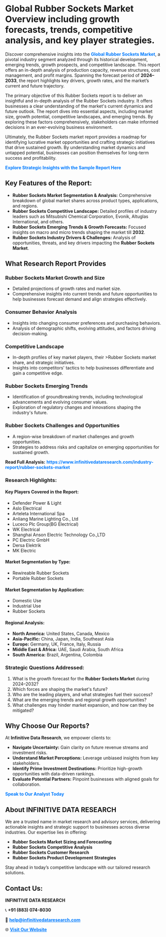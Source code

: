 <h1>Global Rubber Sockets Market Overview including growth forecasts, trends, competitive analysis, and key player strategies.</h1>
<p>
Discover comprehensive insights into the 
<a href="https://www.infinitivedataresearch.com/industry-report/rubber-sockets-market" rel="dofollow" style="color: #007BFF; text-decoration: none;"><strong>Global Rubber Sockets Market</strong></a>, a pivotal industry segment analyzed through its historical development, emerging trends, growth prospects, and competitive landscape. This report offers an in-depth analysis of production capacity, revenue structures, cost management, and profit margins. Spanning the forecast period of <strong>2024–2033</strong>, the report highlights key drivers, growth rates, and the market’s current and future trajectory.
</p>
<p>
The primary objective of this Rubber Sockets report is to deliver an insightful and in-depth analysis of the Rubber Sockets industry. It offers businesses a clear understanding of the market's current dynamics and future outlook. The report dives into essential aspects, including market size, growth potential, competitive landscapes, and emerging trends. By exploring these factors comprehensively, stakeholders can make informed decisions in an ever-evolving business environment.
</p>
<p>
Ultimately, the Rubber Sockets market report provides a roadmap for identifying lucrative market opportunities and crafting strategic initiatives that drive sustained growth. By understanding market dynamics and untapped potential, businesses can position themselves for long-term success and profitability.
</p>
<p>
<a href="https://www.infinitivedataresearch.com/request-sample/reportId=103965" style="color: #007BFF; text-decoration: none;"><strong>Explore Strategic Insights with the Sample Report Here</strong></a>
</p>

<h2>Key Features of the Report:</h2>
<ul>
<li><strong>Rubber Sockets Market Segmentation & Analysis:</strong> Comprehensive breakdown of global market shares across product types, applications, and regions.</li>
<li><strong>Rubber Sockets Competitive Landscape:</strong> Detailed profiles of industry leaders such as Mitsubishi Chemical Corporation, Evonik, Altuglas International, and others.</li>
<li><strong>Rubber Sockets Emerging Trends & Growth Forecasts:</strong> Focused insights on macro and micro trends shaping the market till <strong>2032</strong>.</li>
<li><strong>Rubber Sockets Industry Drivers & Challenges:</strong> Analysis of opportunities, threats, and key drivers impacting the <strong>Rubber Sockets Market</strong>.</li>
</ul>

<h2>What Research Report Provides</h2>
<h3>Rubber Sockets Market Growth and Size</h3>
<ul>
<li>Detailed projections of growth rates and market size.</li>
<li>Comprehensive insights into current trends and future opportunities to help businesses forecast demand and align strategies effectively.</li>
</ul>

<h3>Consumer Behavior Analysis</h3>
<ul>
<li>Insights into changing consumer preferences and purchasing behaviors.</li>
<li>Analysis of demographic shifts, evolving attitudes, and factors driving decision-making.</li>
</ul>

<h3>Competitive Landscape</h3>
<ul>
<li>In-depth profiles of key market players, their >Rubber Sockets market share, and strategic initiatives.</li>
<li>Insights into competitors' tactics to help businesses differentiate and gain a competitive edge.</li>
</ul>

<h3>Rubber Sockets Emerging Trends</h3>
<ul>
<li>Identification of groundbreaking trends, including technological advancements and evolving consumer values.</li>
<li>Exploration of regulatory changes and innovations shaping the industry's future.</li>
</ul>

<h3>Rubber Sockets Challenges and Opportunities</h3>
<ul>
<li>A region-wise breakdown of market challenges and growth opportunities.</li>
<li>Strategies to address risks and capitalize on emerging opportunities for sustained growth.</li>
</ul>
<p><strong>Read Full Analysis:</strong> <a href="https://www.infinitivedataresearch.com/industry-report/rubber-sockets-market" rel="dofollow" style="color: #007BFF; text-decoration: none;"><strong>https://www.infinitivedataresearch.com/industry-report/rubber-sockets-market</strong></a></p>
<h3>Research Highlights:</h3>
<h4>Key Players Covered in the Report:</h4>
<ul><li>Defender Power &amp; Light</li><li>Aslo Electrical</li><li>Arteleta International Spa</li><li>Anliang Marine Lighting Co., Ltd</li><li>Luceco Plc Group(BG Electrical)</li><li>WK Electrical</li><li>Shanghai Anson Electric Technology Co.,LTD</li><li>PC Electric GmbH</li><li>Dersa Elektrik</li><li>MK Electric</li></ul>
<h4>Market Segmentation by Type:</h4>
<ul><li>Rewireable Rubber Sockets</li><li>Portable Rubber Sockets</li></ul>
<h4>Market Segmentation by Application:</h4>
<ul><li>Domestic Use</li><li>Industrial Use</li><li>Rubber Sockets</li></ul>

<h4>Regional Analysis:</h4>
<ul>
<li><strong>North America:</strong> United States, Canada, Mexico</li>
<li><strong>Asia-Pacific:</strong> China, Japan, India, Southeast Asia</li>
<li><strong>Europe:</strong> Germany, UK, France, Italy, Russia</li>
<li><strong>Middle East & Africa:</strong> UAE, Saudi Arabia, South Africa</li>
<li><strong>South America:</strong> Brazil, Argentina, Colombia</li>
</ul>

<h3>Strategic Questions Addressed:</h3>
<ol>
<li>What is the growth forecast for the <strong>Rubber Sockets Market</strong> during 2024–2032?</li>
<li>Which forces are shaping the market's future?</li>
<li>Who are the leading players, and what strategies fuel their success?</li>
<li>What are the emerging trends and regional growth opportunities?</li>
<li>What challenges may hinder market expansion, and how can they be mitigated?</li>
</ol>

<h2>Why Choose Our Reports?</h2>
<p>At <strong>Infinitive Data Research</strong>, we empower clients to:</p>
<ul>
<li><strong>Navigate Uncertainty:</strong> Gain clarity on future revenue streams and investment risks.</li>
<li><strong>Understand Market Perceptions:</strong> Leverage unbiased insights from key stakeholders.</li>
<li><strong>Identify Prime Investment Destinations:</strong> Prioritize high-growth opportunities with data-driven rankings.</li>
<li><strong>Evaluate Potential Partners:</strong> Pinpoint businesses with aligned goals for collaboration.</li>
</ul>
<p><a href="https://www.infinitivedataresearch.com/industry-report/rubber-sockets-market" rel="dofollow" style="color: #007BFF; text-decoration: none;"><strong>Speak to Our Analyst Today</strong></a></p>

<h2>About INFINITIVE DATA RESEARCH</h2>
<p>We are a trusted name in market research and advisory services, delivering actionable insights and strategic support to businesses across diverse industries. Our expertise lies in offering:</p>
<ul>
<li><strong>Rubber Sockets Market Sizing and Forecasting</strong></li>
<li><strong>Rubber Sockets Competitive Analysis</strong></li>
<li><strong>Rubber Sockets Customer Research</strong></li>
<li><strong>Rubber Sockets Product Development Strategies</strong></li>
</ul>
<p>Stay ahead in today’s competitive landscape with our tailored research solutions.</p>

<h2>Contact Us:</h2>
<p><strong>INFINITIVE DATA RESEARCH</strong></p>
<p>📞 <strong>+91 (883) 074-8030</strong></p>
<p>📧 <strong><a href="mailto:help@infinitivedataresearch.com" style="color: #007BFF;">help@infinitivedataresearch.com</a></strong></p>
<p>🌐 <strong><a href="https://www.infinitivedataresearch.com" rel="dofollow" style="color: #007BFF;">Visit Our Website</a></strong></p>